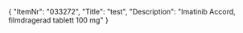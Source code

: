 {
  "ItemNr": "033272",
  "Title": "test",
  "Description": "Imatinib Accord, filmdragerad tablett 100 mg"
}